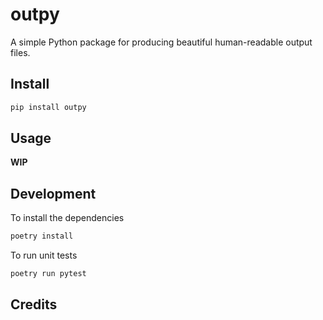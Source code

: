 # outpy

A simple Python package for producing beautiful human-readable output files.

## Install

```bash
pip install outpy
```

## Usage

**WIP**

## Development

To install the dependencies

```bash
poetry install
```

To run unit tests

```bash
poetry run pytest
```

## Credits
